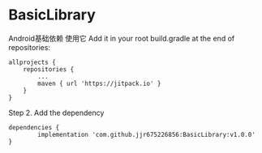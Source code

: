 # BasicLibrary
Android基础依赖 
使用它
Add it in your root build.gradle at the end of repositories:

	allprojects {
		repositories {
			...
			maven { url 'https://jitpack.io' }
		}
	}
Step 2. Add the dependency

	dependencies {
	        implementation 'com.github.jjr675226856:BasicLibrary:v1.0.0'
	}

